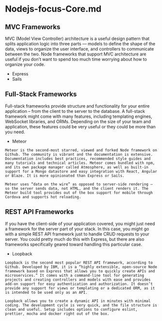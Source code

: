 # Nodejs-focus-Core.md

## MVC Frameworks

MVC (Model View Controller) architecture is a useful design pattern that splits application logic into three parts — models to define the shape of the data, views to organize the user interface, and controllers to communicate between the two. Node frameworks that support MVC architecture are useful if you don’t want to spend too much time worrying about how to organize your code.

- Express
- Sails

## Full-Stack Frameworks

Full-stack frameworks provide structure and functionality for your entire application – from the client to the server to the database. A full-stack framework might come with many features, including templating engines, WebSocket libraries, and ORMs. Depending on the size of your team and application, these features could be very useful or they could be more than you need.

- Meteor
```
Meteor is the second-most starred, viewed and forked Node framework on Github. The community is vibrant and the documentation is extensive. Documentation includes best practices, recommended style guides and many tutorials and technical articles. Meteor comes bundled with npm, and its own package manager called Atmosphere, as well as built-in support for a Mongo datastore and easy integration with React, Angular or Blaze. It is more opinionated than Express or Sails.

Meteor uses “data on the wire” as opposed to server-side rendering — so the server sends data, not HTML, and the client renders it. The Meteor build tool provides out of the box support for mobile through Cordova and supports hot reloading.

```

## REST API Frameworks

If you have the client-side of your application covered, you might just need a framework for the server part of your stack. In this case, you might go with a simple REST API framework just to handle CRUD requests to your server. You could pretty much do this with Express, but there are also frameworks specifically geared toward handling this particular case.


- Loopback

```
Loopback is the second most popular REST API framework, according to Github. Developed by IBM, it is a “highly extensible, open-source Node framework based on Express that allows you to quickly create APIs and microservices.” It comes with a command-line tool for generating projects and creating controllers and models with ease and provides add-on support for easy authentication and authorization. It doesn’t provide any support for views or templating or a dedicated ORM, as it is intended to be used only as an API.

Loopback allows you to create a dynamic API in minutes with minimal coding. The development cycle is very quick, and the file structure is clean and useful. Setup includes options to configure eslint, prettier, mocha and docker right out of the box.
```


